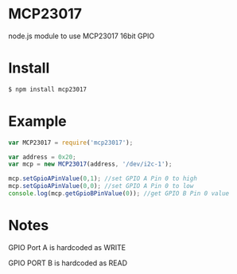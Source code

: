 MCP23017
=======

node.js module to use MCP23017 16bit GPIO

# Install

````bash
$ npm install mcp23017
````

# Example

```javascript
var MCP23017 = require('mcp23017');

var address = 0x20;
var mcp = new MCP23017(address, '/dev/i2c-1');

mcp.setGpioAPinValue(0,1); //set GPIO A Pin 0 to high
mcp.setGpioAPinValue(0,0); //set GPIO A Pin 0 to low
console.log(mcp.getGpioBPinValue(0)); //get GPIO B Pin 0 value

````

# Notes

GPIO Port A is hardcoded as WRITE

GPIO PORT B is hardcoded as READ
